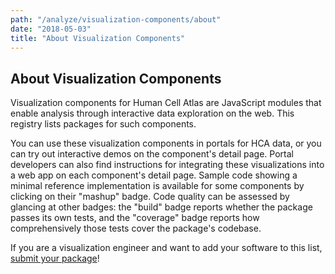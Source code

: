 ```yaml
---
path: "/analyze/visualization-components/about"
date: "2018-05-03"
title: "About Visualization Components"
---
```


## About Visualization Components
Visualization components for Human Cell Atlas are JavaScript modules that enable analysis through interactive data exploration on the web.  This registry lists packages for such components.

You can use these visualization components in portals for HCA data, or you can try out interactive demos on the component's detail page.  Portal developers can also find instructions for integrating these visualizations into a web app on each component's detail page.  Sample code showing a minimal reference implementation is available for some components by clicking on their "mashup" badge.  Code quality can be assessed by glancing at other badges: the "build" badge reports whether the package passes its own tests, and the "coverage" badge reports how comprehensively those tests cover the package's codebase.

If you are a visualization engineer and want to add your software to this list, [submit your package](https://github.com/HumanCellAtlas/data-portal-content/issues/new/?with-visualization-component-package-submission-issue-template)!
